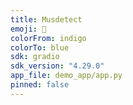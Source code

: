 ```yaml
---
title: Musdetect
emoji: 🎸
colorFrom: indigo
colorTo: blue
sdk: gradio
sdk_version: "4.29.0"
app_file: demo_app/app.py
pinned: false
---
```


